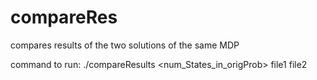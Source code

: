 # compareRes
compares results of the two solutions of the same MDP

command to run:
./compareResults \<num_States_in_origProb\> file1 file2

